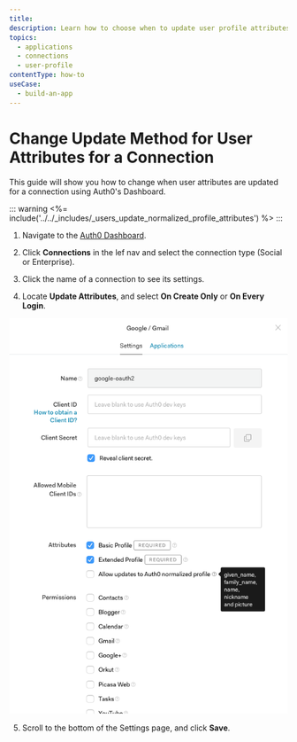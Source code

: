 ```yaml
---
title: 
description: Learn how to choose when to update user profile attributes for your connection using the Auth0 Dashboard.
topics:
  - applications
  - connections
  - user-profile
contentType: how-to
useCase:
  - build-an-app
---
```


# Change Update Method for User Attributes for a Connection

This guide will show you how to change when user attributes are updated for a connection using Auth0's Dashboard.

::: warning
<%= include('../../_includes/_users_update_normalized_profile_attributes') %>
:::

1. Navigate to the [Auth0 Dashboard](${manage_url}/).

2. Click **Connections** in the lef nav and select the connection type (Social or Enterprise).

3. Click the name of a connection to see its settings.

4. Locate **Update Attributes**, and select **On Create Only** or **On Every Login**.

![Allow Updates for Normalized User Profile](/media/articles/connections/allow-update-normalized-user-profile.png)

5. Scroll to the bottom of the Settings page, and click **Save**.
